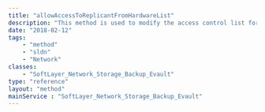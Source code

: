 ```yaml
---
title: "allowAccessToReplicantFromHardwareList"
description: "This method is used to modify the access control list for this Storage volume's replica.  The SoftLayer_Hardware objects which have been allowed access to this storage volume's replica will be listed in the allowedReplicationHardware property of this storage volume. "
date: "2018-02-12"
tags:
    - "method"
    - "sldn"
    - "Network"
classes:
    - "SoftLayer_Network_Storage_Backup_Evault"
type: "reference"
layout: "method"
mainService : "SoftLayer_Network_Storage_Backup_Evault"
---
```

